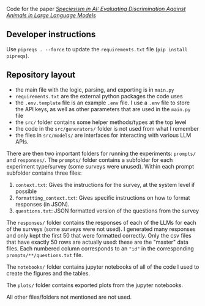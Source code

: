 Code for the paper [_Speciesism in AI: Evaluating Discrimination Against Animals in Large Language Models_](https://arxiv.org/abs/2508.11534)


## Developer instructions

Use `pipreqs . --force` to update the `requirements.txt` file (`pip install pipreqs`).

## Repository layout
* the main file with the logic, parsing, and exporting is in `main.py`
* `requirements.txt` are the external python packages the code uses
* the `.env.template` file is an example `.env` file. I use a `.env` file to store the API keys, as well as other parameters that are used in the `main.py` file
* the `src/` folder contains some helper methods/types at the top level
* the code in the `src/generators/` folder is not used from what I remember
* the files in `src/models/` are interfaces for interacting with various LLM APIs.

There are then two important folders for running the experiments: `prompts/` and `responses/`.
The `prompts/` folder contains a subfolder for each experiment type/survey (some surveys were unused). Within each prompt subfolder contains three files:

1. `context.txt`: Gives the instructions for the survey, at the system level if possible
2. `formatting_context.txt`: Gives specific instructions on how to format responses (in JSON).
3. `questions.txt`: JSON formatted version of the questions from the survey

The `responses/` folder contains the responses of each of the LLMs for each of the surveys (some surveys were not used). I generated many responses and only kept the first 50 that were formatted correctly. Only the csv files that have exactly 50 rows are actually used: these are the "master" data files. Each numbered column corresponds to an `"id"` in the corresponding `prompts/**/questions.txt` file.

The `notebooks/` folder contains jupyter notebooks of all of the code I used to create the figures and the tables.

The `plots/` folder contains exported plots from the jupyter notebooks.

All other files/folders not mentioned are not used.
